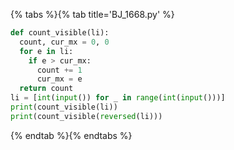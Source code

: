 {% tabs %}{% tab title='BJ_1668.py' %}

```py
def count_visible(li):
  count, cur_mx = 0, 0
  for e in li:
    if e > cur_mx:
      count += 1
      cur_mx = e
  return count
li = [int(input()) for _ in range(int(input()))]
print(count_visible(li))
print(count_visible(reversed(li)))
```

{% endtab %}{% endtabs %}
